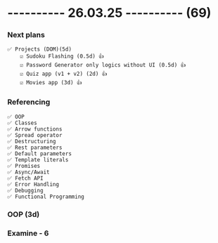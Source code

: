 # ---------- 26.03.25 ---------- (69)

### Next plans

    ✅ Projects (DOM)(5d)
        ☑️ Sudoku Flashing (0.5d) 👍
        ☑️ Password Generator only logics without UI (0.5d) 👍
        ☑️ Quiz app (v1 + v2) (2d) 👍
        ☑️ Movies app (3d) 👍

### Referencing

    ✅ OOP
    ✅ Classes
    ✅ Arrow functions
    ✅ Spread operator
    ✅ Destructuring
    ✅ Rest parameters
    ✅ Default parameters
    ✅ Template literals
    ✅ Promises
    ✅ Async/Await
    ✅ Fetch API
    ✅ Error Handling
    ✅ Debugging
    ✅ Functional Programming

### OOP (3d)

### Examine - 6
